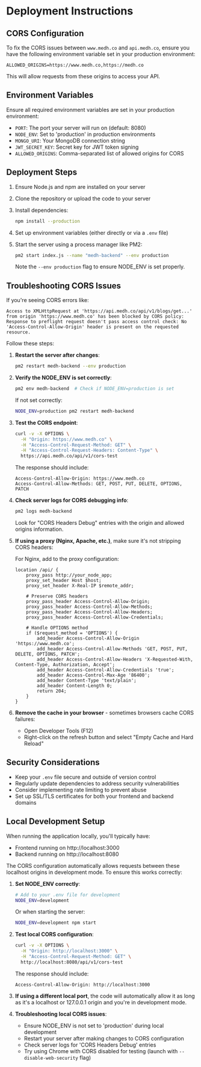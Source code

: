 # Deployment Instructions

## CORS Configuration

To fix the CORS issues between `www.medh.co` and `api.medh.co`, ensure you have the following environment variable set in your production environment:

```
ALLOWED_ORIGINS=https://www.medh.co,https://medh.co
```

This will allow requests from these origins to access your API.

## Environment Variables

Ensure all required environment variables are set in your production environment:

- `PORT`: The port your server will run on (default: 8080)
- `NODE_ENV`: Set to 'production' in production environments
- `MONGO_URI`: Your MongoDB connection string
- `JWT_SECRET_KEY`: Secret key for JWT token signing
- `ALLOWED_ORIGINS`: Comma-separated list of allowed origins for CORS

## Deployment Steps

1. Ensure Node.js and npm are installed on your server
2. Clone the repository or upload the code to your server
3. Install dependencies:
   ```bash
   npm install --production
   ```
4. Set up environment variables (either directly or via a `.env` file)
5. Start the server using a process manager like PM2:
   ```bash
   pm2 start index.js --name "medh-backend" --env production
   ```
   
   Note the `--env production` flag to ensure NODE_ENV is set properly.

## Troubleshooting CORS Issues

If you're seeing CORS errors like:
```
Access to XMLHttpRequest at 'https://api.medh.co/api/v1/blogs/get...' from origin 'https://www.medh.co' has been blocked by CORS policy: 
Response to preflight request doesn't pass access control check: No 'Access-Control-Allow-Origin' header is present on the requested resource.
```

Follow these steps:

1. **Restart the server after changes**:
   ```bash
   pm2 restart medh-backend --env production
   ```

2. **Verify the NODE_ENV is set correctly**:
   ```bash
   pm2 env medh-backend  # Check if NODE_ENV=production is set
   ```
   
   If not set correctly:
   ```bash
   NODE_ENV=production pm2 restart medh-backend
   ```

3. **Test the CORS endpoint**:
   ```bash
   curl -v -X OPTIONS \
     -H "Origin: https://www.medh.co" \
     -H "Access-Control-Request-Method: GET" \
     -H "Access-Control-Request-Headers: Content-Type" \
     https://api.medh.co/api/v1/cors-test
   ```

   The response should include:
   ```
   Access-Control-Allow-Origin: https://www.medh.co
   Access-Control-Allow-Methods: GET, POST, PUT, DELETE, OPTIONS, PATCH
   ```

4. **Check server logs for CORS debugging info**:
   ```bash
   pm2 logs medh-backend
   ```
   
   Look for "CORS Headers Debug" entries with the origin and allowed origins information.

5. **If using a proxy (Nginx, Apache, etc.)**, make sure it's not stripping CORS headers:
   
   For Nginx, add to the proxy configuration:
   ```
   location /api/ {
       proxy_pass http://your_node_app;
       proxy_set_header Host $host;
       proxy_set_header X-Real-IP $remote_addr;
       
       # Preserve CORS headers
       proxy_pass_header Access-Control-Allow-Origin;
       proxy_pass_header Access-Control-Allow-Methods;
       proxy_pass_header Access-Control-Allow-Headers;
       proxy_pass_header Access-Control-Allow-Credentials;
       
       # Handle OPTIONS method
       if ($request_method = 'OPTIONS') {
           add_header Access-Control-Allow-Origin 'https://www.medh.co';
           add_header Access-Control-Allow-Methods 'GET, POST, PUT, DELETE, OPTIONS, PATCH';
           add_header Access-Control-Allow-Headers 'X-Requested-With, Content-Type, Authorization, Accept';
           add_header Access-Control-Allow-Credentials 'true';
           add_header Access-Control-Max-Age '86400';
           add_header Content-Type 'text/plain';
           add_header Content-Length 0;
           return 204;
       }
   }
   ```

6. **Remove the cache in your browser** - sometimes browsers cache CORS failures:
   - Open Developer Tools (F12)
   - Right-click on the refresh button and select "Empty Cache and Hard Reload"

## Security Considerations

- Keep your `.env` file secure and outside of version control
- Regularly update dependencies to address security vulnerabilities
- Consider implementing rate limiting to prevent abuse
- Set up SSL/TLS certificates for both your frontend and backend domains 

## Local Development Setup

When running the application locally, you'll typically have:
- Frontend running on http://localhost:3000
- Backend running on http://localhost:8080

The CORS configuration automatically allows requests between these localhost origins in development mode. To ensure this works correctly:

1. **Set NODE_ENV correctly**:
   ```bash
   # Add to your .env file for development
   NODE_ENV=development
   ```
   
   Or when starting the server:
   ```bash
   NODE_ENV=development npm start
   ```

2. **Test local CORS configuration**:
   ```bash
   curl -v -X OPTIONS \
     -H "Origin: http://localhost:3000" \
     -H "Access-Control-Request-Method: GET" \
     http://localhost:8080/api/v1/cors-test
   ```
   
   The response should include:
   ```
   Access-Control-Allow-Origin: http://localhost:3000
   ```

3. **If using a different local port**, the code will automatically allow it as long as it's a localhost or 127.0.0.1 origin and you're in development mode.

4. **Troubleshooting local CORS issues**:
   - Ensure NODE_ENV is not set to 'production' during local development
   - Restart your server after making changes to CORS configuration
   - Check server logs for 'CORS Headers Debug' entries
   - Try using Chrome with CORS disabled for testing (launch with `--disable-web-security` flag) 